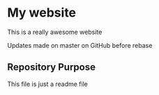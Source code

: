 # My website 

This is a really awesome website

Updates made on master on GitHub before rebase
## Repository Purpose

This file is just a readme file 
